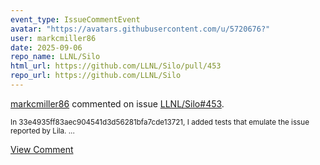 ```yaml
---
event_type: IssueCommentEvent
avatar: "https://avatars.githubusercontent.com/u/5720676?"
user: markcmiller86
date: 2025-09-06
repo_name: LLNL/Silo
html_url: https://github.com/LLNL/Silo/pull/453
repo_url: https://github.com/LLNL/Silo
---
```


<a href='https://github.com/markcmiller86' target='_blank'>markcmiller86</a> commented on issue <a href='https://github.com/LLNL/Silo/pull/453' target='_blank'>LLNL/Silo#453</a>.

<small>In 33e4935ff83aec904541d3d56281bfa7cde13721, I added tests that emulate the issue reported by Lila....</small>

<a href='https://github.com/LLNL/Silo/pull/453' target='_blank'>View Comment</a>